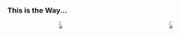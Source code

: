 ### This is the Way...

<div style="display: flex; justify-content: space-around; align-items: center;">
  <a href="https://github.com/theendofline/github-readme-stats">
    <img src="https://github-readme-stats.vercel.app/api?username=theendofline&show_icons=true&theme=dracula" style="max-width: 45%;" />
  </a>
  <a href="https://github.com/theendofline/github-readme-stats">
    <img src="https://github-readme-stats.vercel.app/api/top-langs/?username=theendofline&layout=compact" style="max-width: 45%;" />
  </a>
</div>
